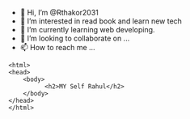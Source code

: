 - 👋 Hi, I’m @Rthakor2031
- 👀 I’m interested in read book and learn new tech
- 🌱 I’m currently learning web developing.
- 💞️ I’m looking to collaborate on ...
- 📫 How to reach me ...

<!---
Rthakor2031/Rthakor2031 is a ✨ special ✨ repository because its `README.md` (this file) appears on your GitHub profile.
You can click the Preview link to take a look at your changes.
--->
    <html>
    <head>
        <body>
              <h2>MY Self Rahul</h2>
        </body>
    </head>
    </html>

